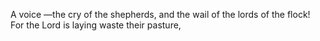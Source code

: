 A voice —the cry of the shepherds, and the wail of the lords of the flock! For the Lord is laying waste their pasture,
